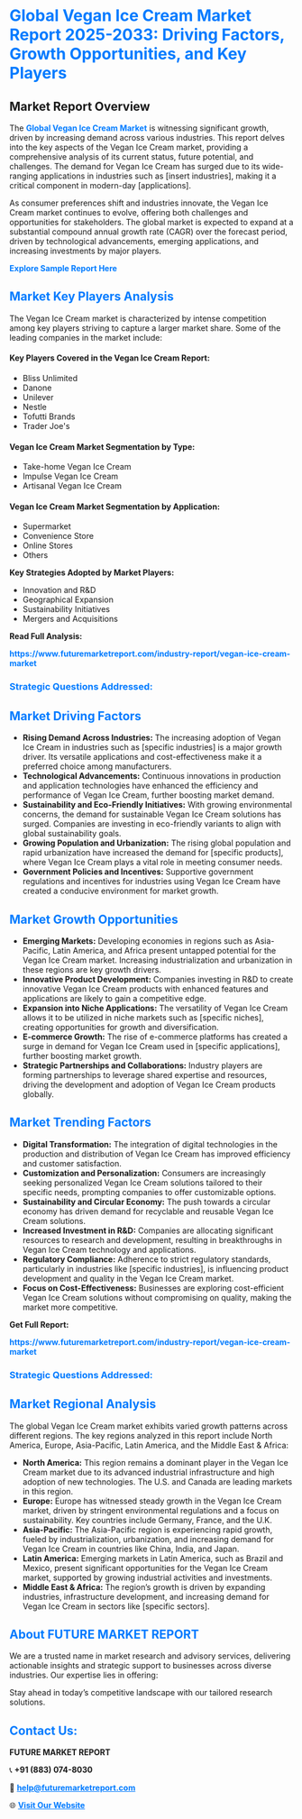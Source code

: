 <h1 style="color: #007BFF;">Global Vegan Ice Cream Market Report 2025-2033: Driving Factors, Growth Opportunities, and Key Players</h1>

<section id="overview">
<h2>Market Report Overview</h2>
<p>The <a href="https://www.futuremarketreport.com/industry-report/vegan-ice-cream-market" style="color: #007BFF; text-decoration: none;"><strong>Global Vegan Ice Cream Market</strong></a> is witnessing significant growth, driven by increasing demand across various industries. This report delves into the key aspects of the Vegan Ice Cream market, providing a comprehensive analysis of its current status, future potential, and challenges. The demand for Vegan Ice Cream has surged due to its wide-ranging applications in industries such as [insert industries], making it a critical component in modern-day [applications].</p>
<p>As consumer preferences shift and industries innovate, the Vegan Ice Cream market continues to evolve, offering both challenges and opportunities for stakeholders. The global market is expected to expand at a substantial compound annual growth rate (CAGR) over the forecast period, driven by technological advancements, emerging applications, and increasing investments by major players.</p>
</section>

<section id="overview">
<p><a href="https://www.futuremarketreport.com/request-sample/reportId=92953" style="color: #007BFF; text-decoration: none;"><strong>Explore Sample Report Here</strong></a></p>
</section>

<section id="key-players">
<h2 style="color: #007BFF;">Market Key Players Analysis</h2>
<p>The Vegan Ice Cream market is characterized by intense competition among key players striving to capture a larger market share. Some of the leading companies in the market include:</p>
<h4>Key Players Covered in the Vegan Ice Cream Report:</h4>
<ul><li>Bliss Unlimited</li><li>Danone</li><li>Unilever</li><li>Nestle</li><li>Tofutti Brands</li><li>Trader Joe&#039;s</li></ul>
<h4>Vegan Ice Cream Market Segmentation by Type:</h4>
<ul><li>Take-home Vegan Ice Cream</li><li>Impulse Vegan Ice Cream</li><li>Artisanal Vegan Ice Cream</li></ul>

<h4>Vegan Ice Cream Market Segmentation by Application:</h4>
<ul><li>Supermarket</li><li>Convenience Store</li><li>Online Stores</li><li>Others</li></ul>
<p><strong>Key Strategies Adopted by Market Players:</strong></p>
<ul>
<li>Innovation and R&D</li>
<li>Geographical Expansion</li>
<li>Sustainability Initiatives</li>
<li>Mergers and Acquisitions</li>
</ul>
</section>

<section>
<p><strong>Read Full Analysis: </strong></p><a href="https://www.futuremarketreport.com/industry-report/vegan-ice-cream-market" style="color: #007BFF; text-decoration: none;"><strong>https://www.futuremarketreport.com/industry-report/vegan-ice-cream-market</strong></a>
<h3 style="color: #007BFF;">Strategic Questions Addressed:</h3>
</section>

<section id="driving-factors">
<h2 style="color: #007BFF;">Market Driving Factors</h2>
<ul>
<li><strong>Rising Demand Across Industries:</strong> The increasing adoption of Vegan Ice Cream in industries such as [specific industries] is a major growth driver. Its versatile applications and cost-effectiveness make it a preferred choice among manufacturers.</li>
<li><strong>Technological Advancements:</strong> Continuous innovations in production and application technologies have enhanced the efficiency and performance of Vegan Ice Cream, further boosting market demand.</li>
<li><strong>Sustainability and Eco-Friendly Initiatives:</strong> With growing environmental concerns, the demand for sustainable Vegan Ice Cream solutions has surged. Companies are investing in eco-friendly variants to align with global sustainability goals.</li>
<li><strong>Growing Population and Urbanization:</strong> The rising global population and rapid urbanization have increased the demand for [specific products], where Vegan Ice Cream plays a vital role in meeting consumer needs.</li>
<li><strong>Government Policies and Incentives:</strong> Supportive government regulations and incentives for industries using Vegan Ice Cream have created a conducive environment for market growth.</li>
</ul>
</section>

<section id="growth-opportunities">
<h2 style="color: #007BFF;">Market Growth Opportunities</h2>
<ul>
<li><strong>Emerging Markets:</strong> Developing economies in regions such as Asia-Pacific, Latin America, and Africa present untapped potential for the Vegan Ice Cream market. Increasing industrialization and urbanization in these regions are key growth drivers.</li>
<li><strong>Innovative Product Development:</strong> Companies investing in R&D to create innovative Vegan Ice Cream products with enhanced features and applications are likely to gain a competitive edge.</li>
<li><strong>Expansion into Niche Applications:</strong> The versatility of Vegan Ice Cream allows it to be utilized in niche markets such as [specific niches], creating opportunities for growth and diversification.</li>
<li><strong>E-commerce Growth:</strong> The rise of e-commerce platforms has created a surge in demand for Vegan Ice Cream used in [specific applications], further boosting market growth.</li>
<li><strong>Strategic Partnerships and Collaborations:</strong> Industry players are forming partnerships to leverage shared expertise and resources, driving the development and adoption of Vegan Ice Cream products globally.</li>
</ul>
</section>

<section id="trending-factors">
<h2 style="color: #007BFF;">Market Trending Factors</h2>
<ul>
<li><strong>Digital Transformation:</strong> The integration of digital technologies in the production and distribution of Vegan Ice Cream has improved efficiency and customer satisfaction.</li>
<li><strong>Customization and Personalization:</strong> Consumers are increasingly seeking personalized Vegan Ice Cream solutions tailored to their specific needs, prompting companies to offer customizable options.</li>
<li><strong>Sustainability and Circular Economy:</strong> The push towards a circular economy has driven demand for recyclable and reusable Vegan Ice Cream solutions.</li>
<li><strong>Increased Investment in R&D:</strong> Companies are allocating significant resources to research and development, resulting in breakthroughs in Vegan Ice Cream technology and applications.</li>
<li><strong>Regulatory Compliance:</strong> Adherence to strict regulatory standards, particularly in industries like [specific industries], is influencing product development and quality in the Vegan Ice Cream market.</li>
<li><strong>Focus on Cost-Effectiveness:</strong> Businesses are exploring cost-efficient Vegan Ice Cream solutions without compromising on quality, making the market more competitive.</li>
</ul>
</section>

<section>
<p><strong>Get Full Report: </strong></p><a href="https://www.futuremarketreport.com/industry-report/vegan-ice-cream-market" style="color: #007BFF; text-decoration: none;"><strong>https://www.futuremarketreport.com/industry-report/vegan-ice-cream-market</strong></a>
<h3 style="color: #007BFF;">Strategic Questions Addressed:</h3>
</section>


<section id="regional-analysis">
<h2 style="color: #007BFF;">Market Regional Analysis</h2>
<p>The global Vegan Ice Cream market exhibits varied growth patterns across different regions. The key regions analyzed in this report include North America, Europe, Asia-Pacific, Latin America, and the Middle East & Africa:</p>
<ul>
<li><strong>North America:</strong> This region remains a dominant player in the Vegan Ice Cream market due to its advanced industrial infrastructure and high adoption of new technologies. The U.S. and Canada are leading markets in this region.</li>
<li><strong>Europe:</strong> Europe has witnessed steady growth in the Vegan Ice Cream market, driven by stringent environmental regulations and a focus on sustainability. Key countries include Germany, France, and the U.K.</li>
<li><strong>Asia-Pacific:</strong> The Asia-Pacific region is experiencing rapid growth, fueled by industrialization, urbanization, and increasing demand for Vegan Ice Cream in countries like China, India, and Japan.</li>
<li><strong>Latin America:</strong> Emerging markets in Latin America, such as Brazil and Mexico, present significant opportunities for the Vegan Ice Cream market, supported by growing industrial activities and investments.</li>
<li><strong>Middle East & Africa:</strong> The region’s growth is driven by expanding industries, infrastructure development, and increasing demand for Vegan Ice Cream in sectors like [specific sectors].</li>
</ul>
</section>

<footer>
<h2 style="color: #007BFF;">About FUTURE MARKET REPORT</h2>
<p>We are a trusted name in market research and advisory services, delivering actionable insights and strategic support to businesses across diverse industries. Our expertise lies in offering:</p>

<p>Stay ahead in today’s competitive landscape with our tailored research solutions.</p>

<h2 style="color: #007BFF;">Contact Us:</h2>
<p><strong>FUTURE MARKET REPORT</strong></p>
<p>📞 <strong>+91 (883) 074-8030</strong></p>
<p>📧 <strong><a href="mailto:help@futuremarketreport.com" style="color: #007BFF;">help@futuremarketreport.com</a></strong></p>
<p>🌐 <strong><a href="https://www.futuremarketreport.com/" style="color: #007BFF;">Visit Our Website</a></strong></p>
</footer>